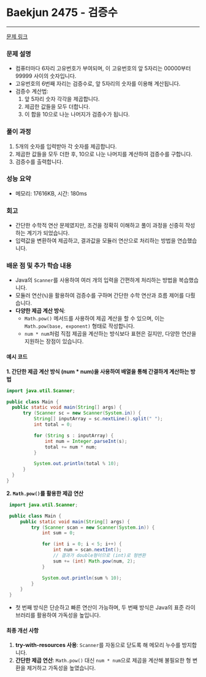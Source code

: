 # Baekjun 2475 - 검증수
<hr>

[문제 링크](https://www.acmicpc.net/problem/2475)

### 문제 설명
- 컴퓨터마다 6자리 고유번호가 부여되며, 이 고유번호의 앞 5자리는 00000부터 99999 사이의 숫자입니다.
- 고유번호의 6번째 자리는 검증수로, 앞 5자리의 숫자를 이용해 계산됩니다.
- 검증수 계산법:
    1. 앞 5자리 숫자 각각을 제곱합니다.
    2. 제곱한 값들을 모두 더합니다.
    3. 이 합을 10으로 나눈 나머지가 검증수가 됩니다.

### 풀이 과정
1. 5개의 숫자를 입력받아 각 숫자를 제곱합니다.
2. 제곱한 값들을 모두 더한 후, 10으로 나눈 나머지를 계산하여 검증수를 구합니다.
3. 검증수를 출력합니다.

### 성능 요약
- 메모리: 17616KB, 시간: 180ms

### 회고
- 간단한 수학적 연산 문제였지만, 조건을 정확히 이해하고 풀이 과정을 신중히 작성하는 계기가 되었습니다.
- 입력값을 변환하여 제곱하고, 결과값을 모듈러 연산으로 처리하는 방법을 연습했습니다.

### 배운 점 및 추가 학습 내용
- Java의 `Scanner`를 사용하여 여러 개의 입력을 간편하게 처리하는 방법을 복습했습니다.
- 모듈러 연산(`%`)을 활용하여 검증수를 구하며 간단한 수학 연산과 흐름 제어를 다뤘습니다.
- **다양한 제곱 계산 방식**:
    - `Math.pow()` 메서드를 사용하여 제곱 계산을 할 수 있으며, 이는 `Math.pow(base, exponent)` 형태로 작성합니다.
    - `num * num`처럼 직접 제곱을 계산하는 방식보다 표현은 길지만, 다양한 연산을 지원하는 장점이 있습니다.

#### 예시 코드
**1. 간단한 제곱 계산 방식 (num * num)을 사용하여 배열을 통해 간결하게 계산하는 방법**
```java
import java.util.Scanner;

public class Main {
  public static void main(String[] args) {
      try (Scanner sc = new Scanner(System.in)) {
          String[] inputArray = sc.nextLine().split(" ");
          int total = 0;

          for (String s : inputArray) {
              int num = Integer.parseInt(s);
              total += num * num;
          }

          System.out.println(total % 10);
      }
  }
}
```
**2. `Math.pow()`를 활용한 제곱 연산**
```java
 import java.util.Scanner;

 public class Main {
     public static void main(String[] args) {
         try (Scanner scan = new Scanner(System.in)) {
             int sum = 0;

             for (int i = 0; i < 5; i++) {
                 int num = scan.nextInt();
                 // 결과가 double형이므로 (int)로 형변환
                 sum += (int) Math.pow(num, 2);
             }

             System.out.println(sum % 10);
         }
     }
 }
```
- 첫 번째 방식은 단순하고 빠른 연산이 가능하며, 두 번째 방식은 Java의 표준 라이브러리를 활용하여 가독성을 높입니다.

#### 최종 개선 사항
1. **try-with-resources 사용**: `Scanner`를 자동으로 닫도록 해 메모리 누수를 방지합니다.
2. **간단한 제곱 연산**: `Math.pow()` 대신 `num * num`으로 제곱을 계산해 불필요한 형 변환을 제거하고 가독성을 높였습니다.